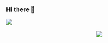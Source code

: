 ### Hi there 👋

![](https://github-readme-stats.vercel.app/api?username=itmahy) 
<div align="center"> <img src="https://metrics.lecoq.io/itmahy?template=classic&config.timezone=Asia%2FShanghai"> </div>
